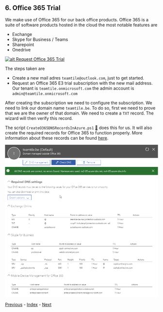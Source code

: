 ## 6. Office 365 Trial

We make use of Office 365 for our back office products. Office 365 is a suite of software products hosted in the cloud the most notable features are

- Exchange
- Skype for Business / Teams
- Sharepoint
- Onedrive

[![alt Request Office 365 Trial](https://i.ytimg.com/vi/Akk4aVOV6JE/sddefault.jpg)](https://youtu.be/Akk4aVOV6JE)

The steps taken are

- Create a new mail adres `teamtile@outlook.com`, just to get started.
- Request an Office 365 E3 trial subscription with the new mail address. Our tenant is `teamtile.onmicrosoft.com` the admin account is `admin@teamtile.onmicrosoft.com`

After creating the subscription we need to configure the subscription. We need to link our domain name `teamtile.be`. To do so, first we need to prove that we are the owner of that domain. We need to create a `TXT` record. The wizard will then verify this record.

The script `CreateO365DNSRecordsInAzure.ps1` [:memo:](../scripts/CreateO365DNSRecordsInAzure.ps1) does this for us. It will also create the required records for Office 365 to function properly. More information about these records can be found [here](https://docs.microsoft.com/en-us/office365/admin/get-help-with-domains/create-dns-records-at-any-dns-hosting-provider?view=o365-worldwide).

![alt Office365DNSRecords](../images/Office365DNSRecords.png)

[Previous](./5.PublishTheRDSAppllications.md) - [Index](./index.md) - [Next](./7.SyncronizeOnPremAD.md)